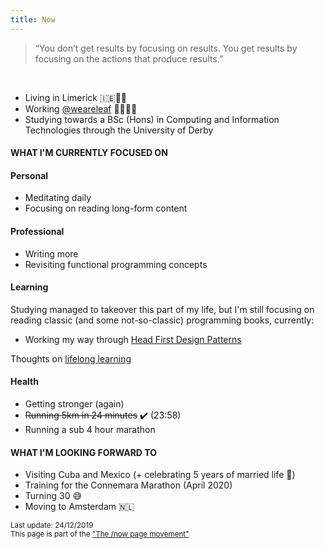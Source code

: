 ```yaml
---
title: Now
---
```


> “You don’t get results by focusing on results. You get results by focusing on the actions that produce results.”

<br/>

<ul class="disc">
  <li>Living in Limerick 🇮🇪🐑🍻</li>
  <li>Working <a href="http://weareleaf.com" target="_blank">@weareleaf</a> 👩🏼‍💻🌿</li>
  <li>Studying towards a BSc (Hons) in Computing and Information Technologies through the University of Derby</li>
</ul>

#### WHAT I'M CURRENTLY FOCUSED ON

#### Personal

<ul class="disc">
  <li>Meditating daily</li>
  <li>Focusing on reading long-form content</li>
</ul>

#### Professional

<ul class="disc">
  <li>Writing more</li>
  <li>Revisiting functional programming concepts</li>
</ul>

#### Learning

Studying managed to takeover this part of my life, but I'm still focusing on reading classic (and some not-so-classic) programming books, currently:

<ul class="disc">
  <li>Working my way through <a href="https://www.oreilly.com/library/view/head-first-design/0596007124/" target="_blank">Head First Design Patterns</a></li>
</ul>

Thoughts on  <a href="/stash/a-learning-culture/">lifelong learning</a>

#### Health

<ul class="disc">
  <li>Getting stronger (again)</li>
  <li><del>Running 5km in 24 minutes</del> ✔️ (23:58)</li>
  <li>Running a sub 4 hour marathon</li>
</ul>

#### WHAT I'M LOOKING FORWARD TO

<ul class="disc">
  <li>Visiting Cuba and Mexico (+ celebrating 5 years of married life 🍾)</li>
  <li>Training for the Connemara Marathon (April 2020)</li>
  <li>Turning 30 😅</li>
  <li>Moving to Amsterdam 🇳🇱</li>
</ul>

<small>Last update: 24/12/2019<br/>
This page is part of the <a href="https://sivers.org/nowff">"The /now page movement"</a></small>

